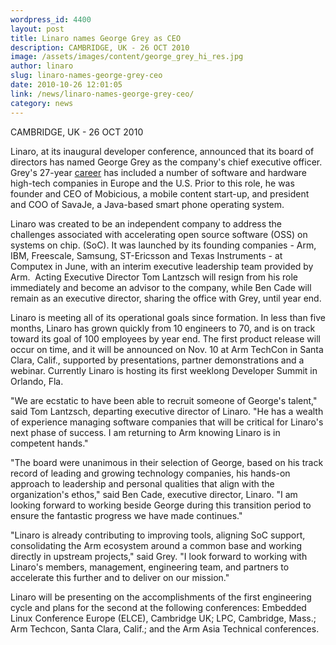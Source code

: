 ```yaml
---
wordpress_id: 4400
layout: post
title: Linaro names George Grey as CEO
description: CAMBRIDGE, UK - 26 OCT 2010
image: /assets/images/content/george_grey_hi_res.jpg
author: linaro
slug: linaro-names-george-grey-ceo
date: 2010-10-26 12:01:05
link: /news/linaro-names-george-grey-ceo/
category: news
---
```

CAMBRIDGE, UK - 26 OCT 2010

Linaro, at its inaugural developer conference, announced that its board of directors has named George Grey as the company's chief executive officer. Grey's 27-year [career](https://www.linaro.org/careers/) has included a number of software and hardware high-tech companies in Europe and the U.S. Prior to this role, he was founder and CEO of Mobicious, a mobile content start-up, and president and COO of SavaJe, a Java-based smart phone operating system.

Linaro was created to be an independent company to address the challenges associated with accelerating open source software (OSS) on systems on chip. (SoC). It was launched by its founding companies - Arm, IBM, Freescale, Samsung, ST-Ericsson and Texas Instruments - at Computex in June, with an interim executive leadership team provided by Arm.  Acting Executive Director Tom Lantzsch will resign from his role immediately and become an advisor to the company, while Ben Cade will remain as an executive director, sharing the office with Grey, until year end.

Linaro is meeting all of its operational goals since formation. In less than five months, Linaro has grown quickly from 10 engineers to 70, and is on track toward its goal of 100 employees by year end. The first product release will occur on time, and it will be announced on Nov. 10 at Arm TechCon in Santa Clara, Calif., supported by presentations, partner demonstrations and a webinar. Currently Linaro is hosting its first weeklong Developer Summit in Orlando, Fla.

"We are ecstatic to have been able to recruit someone of George's talent," said Tom Lantzsch, departing executive director of Linaro. "He has a wealth of experience managing software companies that will be critical for Linaro's next phase of success. I am returning to Arm knowing Linaro is in competent hands."

"The board were unanimous in their selection of George, based on his track record of leading and growing technology companies, his hands-on approach to leadership and personal qualities that align with the organization's ethos," said Ben Cade, executive director, Linaro. "I am looking forward to working beside George during this transition period to ensure the fantastic progress we have made continues."

"Linaro is already contributing to improving tools, aligning SoC support, consolidating the Arm ecosystem around a common base and working directly in upstream projects," said Grey. "I look forward to working with Linaro's members, management, engineering team, and partners to accelerate this further and to deliver on our mission."

Linaro will be presenting on the accomplishments of the first engineering cycle and plans for the second at the following conferences: Embedded Linux Conference Europe (ELCE), Cambridge UK; LPC, Cambridge, Mass.; Arm Techcon, Santa Clara, Calif.; and the Arm Asia Technical conferences.